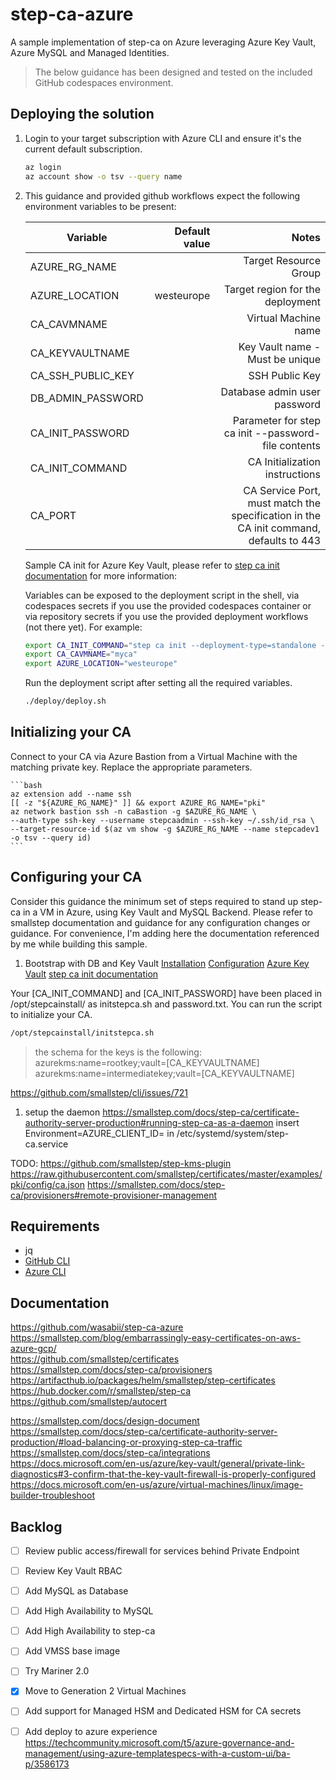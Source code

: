 # step-ca-azure

A sample implementation of step-ca on Azure leveraging Azure Key Vault, Azure MySQL and Managed Identities.

> The below guidance has been designed and tested on the included GitHub codespaces environment.

## Deploying the solution

1. Login to your target subscription with Azure CLI and ensure it's the current default subscription.

    ```bash
    az login
    az account show -o tsv --query name
    ```

1. This guidance and provided github workflows expect the following environment variables to be present:

    | Variable   |      Default value    |  Notes |
    |-|-:|-:|
    | AZURE_RG_NAME | | Target Resource Group |
    | AZURE_LOCATION | westeurope | Target region for the deployment |
    | CA_CAVMNAME | | Virtual Machine name |
    | CA_KEYVAULTNAME | | Key Vault name - Must be unique |
    | CA_SSH_PUBLIC_KEY | | SSH Public Key |
    | DB_ADMIN_PASSWORD | | Database admin user password | 
    | CA_INIT_PASSWORD | | Parameter for step ca init --password-file contents |
    | CA_INIT_COMMAND | | CA Initialization instructions |
    | CA_PORT | | CA Service Port, must match the specification in the CA init command, defaults to 443 |


    Sample CA init for Azure Key Vault, please refer to [step ca init documentation](https://smallstep.com/docs/step-cli/reference/ca/init) for more information:

    Variables can be exposed to the deployment script in the shell, via codespaces secrets if you use the provided codespaces container or via repository secrets if you use the provided deployment workflows (not there yet). For example:

    ```bash
    export CA_INIT_COMMAND="step ca init --deployment-type=standalone --name=[CA_INIT_NAME] --dns=[CA_INIT_DNS] --address=[CA_INIT_PORT]--provisioner=[CA_INIT_PROVISIONER] --kms=azurekms --no-db --password-file=/opt/stepcainstall/password.txt"
    export CA_CAVMNAME="myca"
    export AZURE_LOCATION="westeurope"
    ```

    Run the deployment script after setting all the required variables.

    ```bash
    ./deploy/deploy.sh
    ```

## Initializing your CA

Connect to your CA via Azure Bastion from a Virtual Machine with the matching private key. Replace the appropriate parameters.

    ```bash
    az extension add --name ssh
    [[ -z "${AZURE_RG_NAME}" ]] && export AZURE_RG_NAME="pki"
    az network bastion ssh -n caBastion -g $AZURE_RG_NAME \
    --auth-type ssh-key --username stepcaadmin --ssh-key ~/.ssh/id_rsa \
    --target-resource-id $(az vm show -g $AZURE_RG_NAME --name stepcadev1 -o tsv --query id)
    ```

## Configuring your CA

Consider this guidance the minimum set of steps required to stand up step-ca in a VM in Azure, using Key Vault and MySQL Backend.
Please refer to smallstep documentation and guidance for any configuration changes or guidance. For convenience, I'm adding here the documentation referenced by me while building this sample.

1. Bootstrap with DB and Key Vault
[Installation](https://smallstep.com/docs/step-ca/installation)
[Configuration](https://smallstep.com/docs/step-ca/configuration)
[Azure Key Vault](https://smallstep.com/docs/step-ca/configuration/#azure-key-vault)
[step ca init documentation](https://smallstep.com/docs/step-cli/reference/ca/init)

Your [CA_INIT_COMMAND] and [CA_INIT_PASSWORD] have been placed in /opt/stepcainstall/ as initstepca.sh and password.txt. You can run the script to initialize your CA.

```bash
/opt/stepcainstall/initstepca.sh
```

>the schema for the keys is the following:  
>azurekms:name=rootkey;vault=[CA_KEYVAULTNAME]  
>azurekms:name=intermediatekey;vault=[CA_KEYVAULTNAME]

https://github.com/smallstep/cli/issues/721

1. setup the daemon
https://smallstep.com/docs/step-ca/certificate-authority-server-production#running-step-ca-as-a-daemon
insert Environment=AZURE_CLIENT_ID=<guid> in /etc/systemd/system/step-ca.service

TODO:
https://github.com/smallstep/step-kms-plugin
https://raw.githubusercontent.com/smallstep/certificates/master/examples/pki/config/ca.json
https://smallstep.com/docs/step-ca/provisioners#remote-provisioner-management

## Requirements

- jq
- [GitHub CLI](https://cli.github.com/)
- [Azure CLI](https://docs.microsoft.com/en-us/cli/azure/install-azure-cli)

## Documentation

<https://github.com/wasabii/step-ca-azure>  
<https://smallstep.com/blog/embarrassingly-easy-certificates-on-aws-azure-gcp/>  
<https://github.com/smallstep/certificates>  
<https://smallstep.com/docs/step-ca/provisioners>  
<https://artifacthub.io/packages/helm/smallstep/step-certificates>  
<https://hub.docker.com/r/smallstep/step-ca>  
<https://github.com/smallstep/autocert>  

<https://smallstep.com/docs/design-document>  
<https://smallstep.com/docs/step-ca/certificate-authority-server-production/#load-balancing-or-proxying-step-ca-traffic>  
<https://smallstep.com/docs/step-ca/integrations>  
<https://docs.microsoft.com/en-us/azure/key-vault/general/private-link-diagnostics#3-confirm-that-the-key-vault-firewall-is-properly-configured>  
<https://docs.microsoft.com/en-us/azure/virtual-machines/linux/image-builder-troubleshoot>  

## Backlog

- [ ] Review public access/firewall for services behind Private Endpoint 
- [ ] Review Key Vault RBAC
- [ ] Add MySQL as Database
- [ ] Add High Availability to MySQL  
- [ ] Add High Availability to step-ca  
- [ ] Add VMSS base image  
 
- [ ] Try Mariner 2.0  
- [x] Move to Generation 2 Virtual Machines  
- [ ] Add support for Managed HSM and Dedicated HSM for CA secrets  
- [ ] Add deploy to azure experience <https://techcommunity.microsoft.com/t5/azure-governance-and-management/using-azure-templatespecs-with-a-custom-ui/ba-p/3586173>
